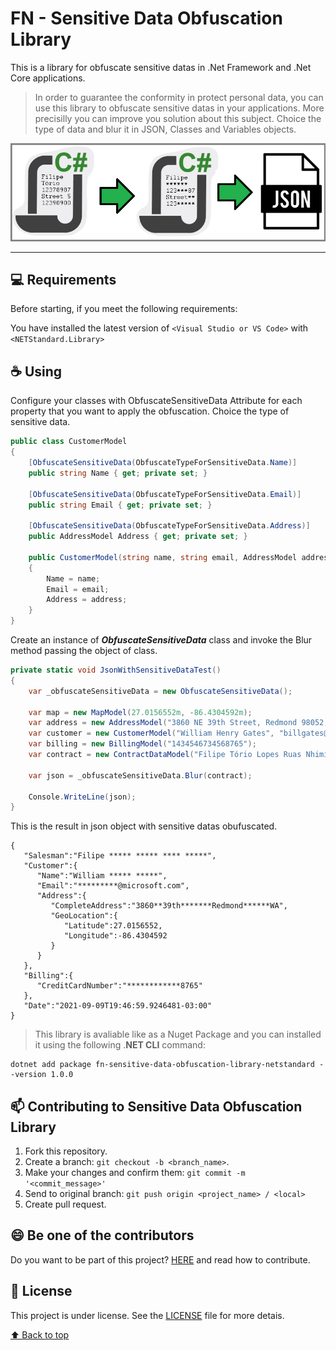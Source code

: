 # FN - Sensitive Data Obfuscation Library
This is a library for obfuscate sensitive datas in .Net Framework and .Net Core applications.

> In order to guarantee the conformity in protect personal data, you can use this library to obfuscate sensitive datas in your applications. More precisilly you can improve you solution about this subject. Choice the type of data and blur it in JSON, Classes and Variables objects. 

<img src="docs\diagram.png" alt="diagram">

<hr />


## 💻 Requirements

Before starting, if you meet the following requirements:

  You have installed the latest version of `<Visual Studio or VS Code>` with  `<NETStandard.Library>`
  

## ☕ Using

Configure your classes with ObfuscateSensitiveData Attribute for each property that you want to apply the obfuscation. Choice the type of sensitive data.

```c#
public class CustomerModel
{
    [ObfuscateSensitiveData(ObfuscateTypeForSensitiveData.Name)]
    public string Name { get; private set; }

    [ObfuscateSensitiveData(ObfuscateTypeForSensitiveData.Email)]
    public string Email { get; private set; }

    [ObfuscateSensitiveData(ObfuscateTypeForSensitiveData.Address)]
    public AddressModel Address { get; private set; }

    public CustomerModel(string name, string email, AddressModel address)
    {
        Name = name;
        Email = email;
        Address = address;
    }
}
```

Create an instance of <b><i>ObfuscateSensitiveData</i></b> class and invoke the Blur method passing the object of class.
```c#
private static void JsonWithSensitiveDataTest()
{
    var _obfuscateSensitiveData = new ObfuscateSensitiveData();

    var map = new MapModel(27.0156552m, -86.4304592m);
    var address = new AddressModel("3860 NE 39th Street, Redmond 98052, WA", map);
    var customer = new CustomerModel("William Henry Gates", "billgates@microsoft.com", address);
    var billing = new BillingModel("1434546734568765");
    var contract = new ContractDataModel("Filipe Tório Lopes Ruas Nhimi", customer, billing);

    var json = _obfuscateSensitiveData.Blur(contract);

    Console.WriteLine(json);
}
```

This is the result in json object with sensitive datas obufuscated.
```
{
   "Salesman":"Filipe ***** ***** **** *****",
   "Customer":{
      "Name":"William ***** *****",
      "Email":"*********@microsoft.com",
      "Address":{
         "CompleteAddress":"3860**39th*******Redmond******WA",
         "GeoLocation":{
            "Latitude":27.0156552,
            "Longitude":-86.4304592
         }
      }
   },
   "Billing":{
      "CreditCardNumber":"************8765"
   },
   "Date":"2021-09-09T19:46:59.9246481-03:00"
}
```
> This library is avaliable like as a Nuget Package and you can installed it using the following .<b>NET CLI</b> command:
```
dotnet add package fn-sensitive-data-obfuscation-library-netstandard --version 1.0.0
```

## 📫 Contributing to Sensitive Data Obfuscation Library

1. Fork this repository.
2. Create a branch: `git checkout -b <branch_name>`.
3. Make your changes and confirm them: `git commit -m '<commit_message>'`
4. Send to original branch: `git push origin <project_name> / <local>`
5. Create pull request.

## 😄 Be one of the contributors<br>

Do you want to be part of this project? [HERE](CONTRIBUTING) and read how to contribute.

## 📝 License

This project is under license. See the  [LICENSE](LICENSE) file for more detais.

[⬆ Back to top](#nome-do-projeto)<br>
